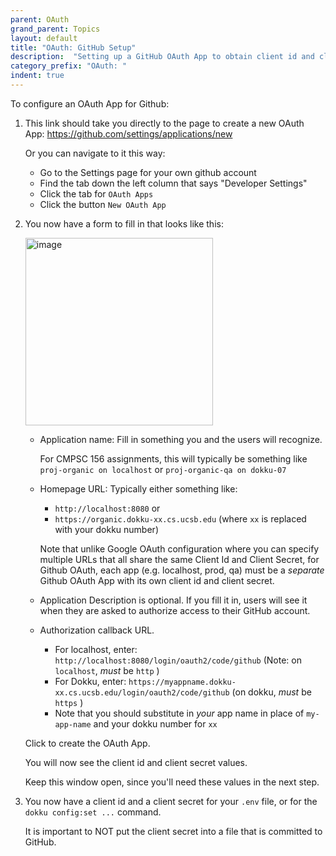 ```yaml
---
parent: OAuth
grand_parent: Topics
layout: default
title: "OAuth: GitHub Setup"
description:  "Setting up a GitHub OAuth App to obtain client id and client secret"
category_prefix: "OAuth: "
indent: true
---
```


To configure an OAuth App for Github:

1. This link should take you directly to the page to create a new OAuth App: <https://github.com/settings/applications/new>
   
   Or you can navigate to it this way:
      * Go to the Settings page for your own github account
      * Find the tab down the left column that says "Developer Settings"
      * Click the tab for `OAuth Apps`
      * Click the button `New OAuth App`

2.  You now have a form to fill in that looks like this:

     <img width="300" alt="image" src="https://github.com/ucsb-cs156/ucsb-cs156.github.io/assets/1119017/4f8479e7-d715-4a58-b600-8a6845ff2deb">

    * Application name: Fill in something you and the users will recognize. 
      
      For CMPSC 156 assignments, this will typically be something like `proj-organic on localhost` or `proj-organic-qa on dokku-07`
     
    * Homepage URL: Typically either something like:
       * `http://localhost:8080` or
       * `https://organic.dokku-xx.cs.ucsb.edu` (where `xx` is replaced with your dokku number)

       Note that unlike Google OAuth configuration where you can specify multiple URLs that all share the same Client Id and Client Secret,
       for Github OAuth, each app (e.g. localhost, prod, qa) must be a
       *separate* Github OAuth App with its own client id and client secret.
       
    * Application Description is optional.  If you fill it in, users will see it when they are asked to authorize access to their GitHub account.
    
    * Authorization callback URL.  
       * For localhost, enter: `http://localhost:8080/login/oauth2/code/github` (Note: on `localhost`, *must* be `http` )
       * For Dokku, enter: `https://myappname.dokku-xx.cs.ucsb.edu/login/oauth2/code/github` (on dokku, *must* be `https` )
       * Note that you should substitute in *your* app name in place of `my-app-name` and your dokku number for `xx`
    
    Click to create the OAuth App.

    You will now see the client id and client secret values.
   
    Keep this window open, since you'll need these values in the next step.
   
4.  You now have a client id and a client secret for your `.env` file, or for the `dokku config:set ...` command.

    It is important to NOT put the client secret into a file that is committed to GitHub.
    

   
